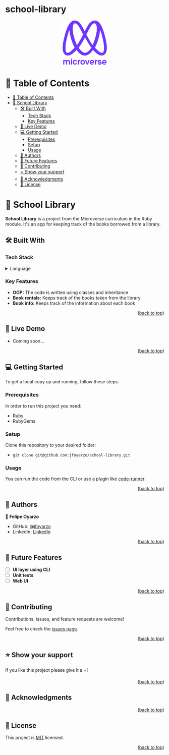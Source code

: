 # school-library

<a name="readme-top"></a>

<div align="center">

  <img src="murple_logo.png" alt="logo" width="140"  height="auto" />
  <br/>
</div>

<!-- TABLE OF CONTENTS -->

# 📗 Table of Contents

- [📗 Table of Contents](#-table-of-contents)
- [📖 School Library ](#-school-library-)
  - [🛠 Built With ](#-built-with-)
    - [Tech Stack ](#tech-stack-)
    - [Key Features ](#key-features-)
  - [🚀 Live Demo ](#-live-demo-)
  - [💻 Getting Started ](#-getting-started-)
    - [Prerequisites](#prerequisites)
    - [Setup](#setup)
    - [Usage](#usage)
  - [👥 Authors ](#-authors-)
  - [🔭 Future Features ](#-future-features-)
  - [🤝 Contributing ](#-contributing-)
  - [⭐️ Show your support ](#️-show-your-support-)
  - [🙏 Acknowledgments ](#-acknowledgments-)
  - [📝 License ](#-license-)

<!-- PROJECT DESCRIPTION -->

# 📖  School Library<a name="about-project"></a>

**School Library** is a project from the Microverse curriculum in the Ruby module. It's an app for keeping track of the books borrowed from a library.

## 🛠 Built With <a name="built-with"></a>

### Tech Stack <a name="tech-stack"></a>


<details>
  <summary>Language</summary>
  <ul>
    <li><a href="https://www.ruby-lang.org/en/">Ruby</a></li>
  </ul>
</details>

<!-- Features -->

### Key Features <a name="key-features"></a>


- **OOP:** The code is written using classes and inheritance
- **Book rentals:** Keeps track of the books taken from the library
- **Book info:** Keeps track of the information about each book

<p align="right">(<a href="#readme-top">back to top</a>)</p>

<!-- LIVE DEMO -->

## 🚀 Live Demo <a name="live-demo"></a>

- Coming soon...

<p align="right">(<a href="#readme-top">back to top</a>)</p>

<!-- GETTING STARTED -->

## 💻 Getting Started <a name="getting-started"></a>


To get a local copy up and running, follow these steps.

### Prerequisites

In order to run this project you need:

- Ruby
- RubyGems

### Setup

Clone this repository to your desired folder:

- `git clone git@github.com:jfoyarzo/school-library.git `



### Usage

You can run the code from the CLI or use a plugin like [code-runner](https://marketplace.visualstudio.com/items?itemName=formulahendry.code-runner)


<p align="right">(<a href="#readme-top">back to top</a>)</p>

<!-- AUTHORS -->

## 👥 Authors <a name="authors"></a>

👤 **Felipe Oyarzo**

- GitHub: [@jfoyarzo](https://github.com/jfoyarzo)
- LinkedIn: [LinkedIn](https://www.linkedin.com/in/jorge-felipe-oyarzo-contreras/)

<p align="right">(<a href="#readme-top">back to top</a>)</p>

## 🔭 Future Features <a name="future-features"></a>

- [ ] **UI layer using CLI**
- [ ] **Unit tests**
- [ ] **Web UI**

<p align="right">(<a href="#readme-top">back to top</a>)</p>


<!-- CONTRIBUTING -->

## 🤝 Contributing <a name="contributing"></a>

Contributions, issues, and feature requests are welcome!

Feel free to check the [issues page](https://github.com/jfoyarzo/school-library/issues/).

<p align="right">(<a href="#readme-top">back to top</a>)</p>

<!-- SUPPORT -->

## ⭐️ Show your support <a name="support"></a>


If you like this project please give it a ⭐!

<p align="right">(<a href="#readme-top">back to top</a>)</p>

<!-- ACKNOWLEDGEMENTS -->

## 🙏 Acknowledgments <a name="acknowledgements"></a>


<p align="right">(<a href="#readme-top">back to top</a>)</p>

<!-- LICENSE -->

## 📝 License <a name="license"></a>

This project is [MIT](./LICENSE) licensed.

<p align="right">(<a href="#readme-top">back to top</a>)</p>